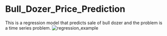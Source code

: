 # Bull_Dozer_Price_Prediction
This is a regression model that predicts sale of bull dozer and the problem is a time series problem.
![regression_example](https://user-images.githubusercontent.com/64411478/236142749-976caabc-8710-4425-b08b-fe570f09fc34.png)
